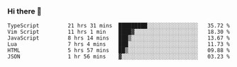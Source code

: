 ### Hi there 👋

<!--START_SECTION:waka-->

```text
TypeScript         21 hrs 31 mins  █████████░░░░░░░░░░░░░░░░   35.72 %
Vim Script         11 hrs 1 min    ████▓░░░░░░░░░░░░░░░░░░░░   18.30 %
JavaScript         8 hrs 14 mins   ███▒░░░░░░░░░░░░░░░░░░░░░   13.67 %
Lua                7 hrs 4 mins    ███░░░░░░░░░░░░░░░░░░░░░░   11.73 %
HTML               5 hrs 57 mins   ██▒░░░░░░░░░░░░░░░░░░░░░░   09.88 %
JSON               1 hr 56 mins    ▓░░░░░░░░░░░░░░░░░░░░░░░░   03.23 %
```

<!--END_SECTION:waka-->

<!--
**arlenxuzj/arlenxuzj** is a ✨ _special_ ✨ repository because its `README.md` (this file) appears on your GitHub profile.

Here are some ideas to get you started:

- 🔭 I’m currently working on ...
- 🌱 I’m currently learning ...
- 👯 I’m looking to collaborate on ...
- 🤔 I’m looking for help with ...
- 💬 Ask me about ...
- 📫 How to reach me: ...
- 😄 Pronouns: ...
- ⚡ Fun fact: ...
-->
